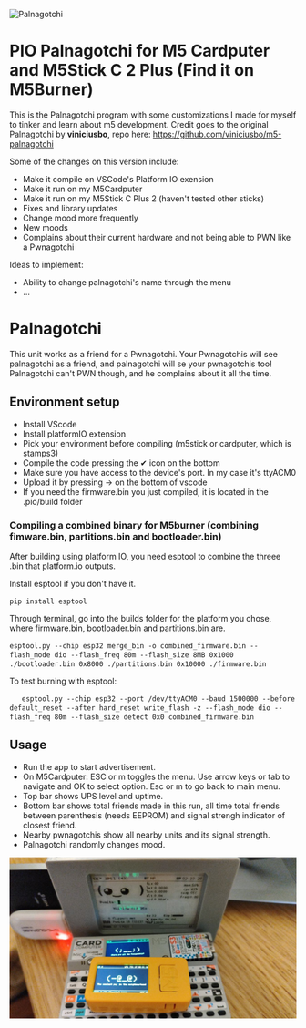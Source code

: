 ![Palnagotchi](https://github.com/sduenasg/pio_palnagotchi/blob/main/palstick.gif?raw=true)
# PIO Palnagotchi for M5 Cardputer and M5Stick C 2 Plus (Find it on M5Burner)

This is the Palnagotchi program with some customizations I made for myself to tinker and learn about m5 development. Credit goes to the original Palnagotchi by **viniciusbo**, repo here: https://github.com/viniciusbo/m5-palnagotchi

Some of the changes on this version include:
- Make it compile on VSCode's Platform IO exension
- Make it run on my M5Cardputer
- Make it run on my M5Stick C Plus 2 (haven't tested other sticks)
- Fixes and library updates
- Change mood more frequently
- New moods
- Complains about their current hardware and not being able to PWN like a Pwnagotchi

Ideas to implement:
- Ability to change palnagotchi's name through the menu
- ...

# Palnagotchi

This unit works as a friend for a Pwnagotchi. Your Pwnagotchis will see palnagotchi as a friend, and palnagotchi will se your pwnagotchis too! Palnagotchi can't PWN though, and he complains about it all the time.

## Environment setup

- Install VScode
- Install platformIO extension
- Pick your environment before compiling (m5stick or cardputer, which is stamps3)
- Compile the code pressing the ✔ icon on the bottom
- Make sure you have access to the device's port. In my case it's ttyACM0
- Upload it by pressing → on the bottom of vscode
- If you need the firmware.bin you just compiled, it is located in the .pio/build folder


### Compiling a combined binary for M5burner (combining fimware.bin, partitions.bin and bootloader.bin)

After building using platform IO, you need esptool to combine the threee .bin that platform.io outputs.

Install esptool if you don't have it.
```shell
pip install esptool
```

Through terminal, go into the builds folder for the platform you chose, where firmware.bin, bootloader.bin and partitions.bin are.

``` shell
esptool.py --chip esp32 merge_bin -o combined_firmware.bin --flash_mode dio --flash_freq 80m --flash_size 8MB 0x1000 ./bootloader.bin 0x8000 ./partitions.bin 0x10000 ./firmware.bin
```

To test burning with esptool:

``` shell
   esptool.py --chip esp32 --port /dev/ttyACM0 --baud 1500000 --before default_reset --after hard_reset write_flash -z --flash_mode dio --flash_freq 80m --flash_size detect 0x0 combined_firmware.bin
```
## Usage
- Run the app to start advertisement.
- On M5Cardputer: ESC or m toggles the menu. Use arrow keys or tab to navigate and OK to select option. Esc or m to go back to main menu.
- Top bar shows UPS level and uptime.
- Bottom bar shows total friends made in this run, all time total friends between parenthesis (needs EEPROM) and signal strengh indicator of closest friend.
- Nearby pwnagotchis show all nearby units and its signal strength.
- Palnagotchi randomly changes mood.

![Palnagotchi](https://github.com/sduenasg/pio_palnagotchi/blob/main/pwns2.jpg?raw=true)